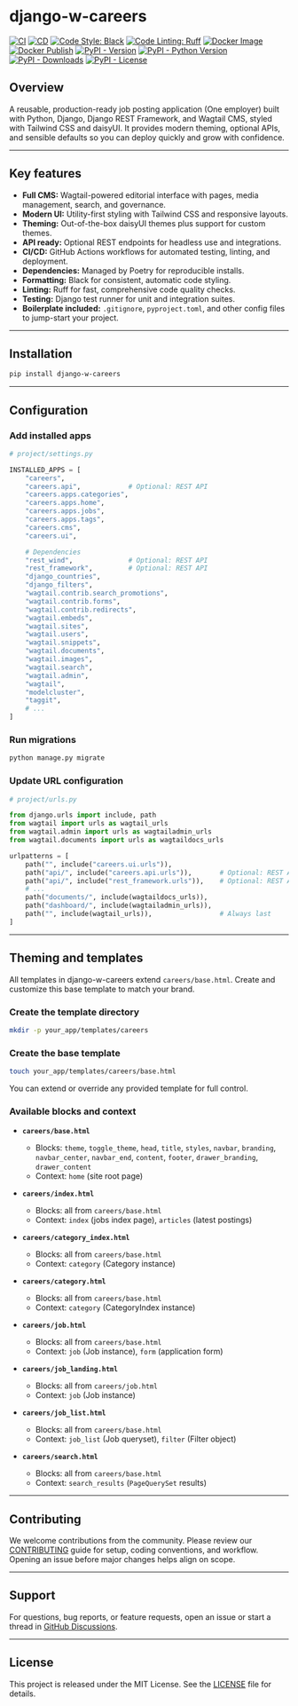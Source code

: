 # django-w-careers

[![CI](https://github.com/youzarsiph/django-w-careers/actions/workflows/ci.yml/badge.svg)](https://github.com/youzarsiph/django-w-careers/actions/workflows/ci.yml)
[![CD](https://github.com/youzarsiph/django-w-careers/actions/workflows/cd.yml/badge.svg)](https://github.com/youzarsiph/django-w-careers/actions/workflows/cd.yml)
[![Code Style: Black](https://github.com/youzarsiph/django-w-careers/actions/workflows/black.yml/badge.svg)](https://github.com/youzarsiph/django-w-careers/actions/workflows/black.yml)
[![Code Linting: Ruff](https://github.com/youzarsiph/django-w-careers/actions/workflows/ruff.yml/badge.svg)](https://github.com/youzarsiph/django-w-careers/actions/workflows/ruff.yml)
[![Docker Image](https://github.com/youzarsiph/django-w-careers/actions/workflows/docker-image.yml/badge.svg)](https://github.com/youzarsiph/django-w-careers/actions/workflows/docker-image.yml)
[![Docker Publish](https://github.com/youzarsiph/django-w-careers/actions/workflows/docker-publish.yml/badge.svg)](https://github.com/youzarsiph/django-w-careers/actions/workflows/docker-publish.yml)
[![PyPI - Version](https://img.shields.io/pypi/v/django-w-careers?logo=pypi&logoColor=white)](https://pypi.org/project/django-w-careers/)
[![PyPI - Python Version](https://img.shields.io/pypi/pyversions/django-w-careers?logo=python&logoColor=white)](https://pypi.org/project/django-w-careers/)
[![PyPI - Downloads](https://img.shields.io/pypi/dm/django-w-careers?logo=pypi&logoColor=white)](https://pypi.org/project/django-w-careers/)
[![PyPI - License](https://img.shields.io/pypi/l/django-w-careers?logo=pypi&logoColor=white)](https://pypi.org/project/django-w-careers/)

## Overview

A reusable, production-ready job posting application (One employer) built with Python, Django, Django REST Framework, and Wagtail CMS, styled with Tailwind CSS and daisyUI. It provides modern theming, optional APIs, and sensible defaults so you can deploy quickly and grow with confidence.

---

## Key features

- **Full CMS:** Wagtail-powered editorial interface with pages, media management, search, and governance.  
- **Modern UI:** Utility-first styling with Tailwind CSS and responsive layouts.  
- **Theming:** Out-of-the-box daisyUI themes plus support for custom themes.  
- **API ready:** Optional REST endpoints for headless use and integrations.  
- **CI/CD:** GitHub Actions workflows for automated testing, linting, and deployment.  
- **Dependencies:** Managed by Poetry for reproducible installs.  
- **Formatting:** Black for consistent, automatic code styling.  
- **Linting:** Ruff for fast, comprehensive code quality checks.  
- **Testing:** Django test runner for unit and integration suites.  
- **Boilerplate included:** `.gitignore`, `pyproject.toml`, and other config files to jump-start your project.

---

## Installation

```bash
pip install django-w-careers
```

---

## Configuration

### Add installed apps

```python
# project/settings.py

INSTALLED_APPS = [
    "careers",
    "careers.api",            # Optional: REST API
    "careers.apps.categories",
    "careers.apps.home",
    "careers.apps.jobs",
    "careers.apps.tags",
    "careers.cms",
    "careers.ui",

    # Dependencies
    "rest_wind",              # Optional: REST API
    "rest_framework",         # Optional: REST API
    "django_countries",
    "django_filters",
    "wagtail.contrib.search_promotions",
    "wagtail.contrib.forms",
    "wagtail.contrib.redirects",
    "wagtail.embeds",
    "wagtail.sites",
    "wagtail.users",
    "wagtail.snippets",
    "wagtail.documents",
    "wagtail.images",
    "wagtail.search",
    "wagtail.admin",
    "wagtail",
    "modelcluster",
    "taggit",
    # ...
]
```

### Run migrations

```bash
python manage.py migrate
```

### Update URL configuration

```python
# project/urls.py

from django.urls import include, path
from wagtail import urls as wagtail_urls
from wagtail.admin import urls as wagtailadmin_urls
from wagtail.documents import urls as wagtaildocs_urls

urlpatterns = [
    path("", include("careers.ui.urls")),
    path("api/", include("careers.api.urls")),       # Optional: REST API
    path("api/", include("rest_framework.urls")),    # Optional: REST API
    # ...
    path("documents/", include(wagtaildocs_urls)),
    path("dashboard/", include(wagtailadmin_urls)),
    path("", include(wagtail_urls)),                 # Always last
]
```

---

## Theming and templates

All templates in django-w-careers extend `careers/base.html`. Create and customize this base template to match your brand.

### Create the template directory

```bash
mkdir -p your_app/templates/careers
```

### Create the base template

```bash
touch your_app/templates/careers/base.html
```

You can extend or override any provided template for full control.

### Available blocks and context

- **`careers/base.html`**  
  - Blocks: `theme`, `toggle_theme`, `head`, `title`, `styles`, `navbar`, `branding`, `navbar_center`, `navbar_end`, `content`, `footer`, `drawer_branding`, `drawer_content`  
  - Context: `home` (site root page)

- **`careers/index.html`**  
  - Blocks: all from `careers/base.html`  
  - Context: `index` (jobs index page), `articles` (latest postings)

- **`careers/category_index.html`**  
  - Blocks: all from `careers/base.html`  
  - Context: `category` (Category instance)

- **`careers/category.html`**  
  - Blocks: all from `careers/base.html`  
  - Context: `category` (CategoryIndex instance)

- **`careers/job.html`**  
  - Blocks: all from `careers/base.html`  
  - Context: `job` (Job instance), `form` (application form)

- **`careers/job_landing.html`**  
  - Blocks: all from `careers/job.html`  
  - Context: `job` (Job instance)

- **`careers/job_list.html`**  
  - Blocks: all from `careers/base.html`  
  - Context: `job_list` (Job queryset), `filter` (Filter object)

- **`careers/search.html`**  
  - Blocks: all from `careers/base.html`  
  - Context: `search_results` (`PageQuerySet` results)

---

## Contributing

We welcome contributions from the community. Please review our [CONTRIBUTING](CONTRIBUTING.md) guide for setup, coding conventions, and workflow. Opening an issue before major changes helps align on scope.

---

## Support

For questions, bug reports, or feature requests, open an issue or start a thread in [GitHub Discussions](https://github.com/youzarsiph/django-w-careers/discussions).

---

## License

This project is released under the MIT License. See the [LICENSE](LICENSE) file for details.
